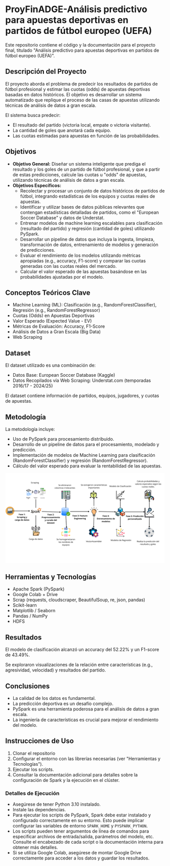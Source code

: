 #   ProyFinADGE-Análisis predictivo para apuestas deportivas en partidos de fútbol europeo (UEFA)

Este repositorio contiene el código y la documentación para el proyecto final, titulado "Análisis predictivo para apuestas deportivas en partidos de fútbol europeo (UEFA)".

##   Descripción del Proyecto

El proyecto aborda el problema de predecir los resultados de partidos de fútbol profesional y estimar las cuotas (odds) de apuestas deportivas basadas en datos históricos. El objetivo es desarrollar un sistema automatizado que replique el proceso de las casas de apuestas utilizando técnicas de análisis de datos a gran escala.

El sistema busca predecir:

* El resultado del partido (victoria local, empate o victoria visitante).
* La cantidad de goles que anotará cada equipo.
* Las cuotas estimadas para apuestas en función de las probabilidades.

##   Objetivos

* **Objetivo General:** Diseñar un sistema inteligente que prediga el resultado y los goles de un partido de fútbol profesional, y que a partir de estas predicciones, calcule las cuotas u "odds" de apuestas, utilizando técnicas de análisis de datos a gran escala.
* **Objetivos Específicos:**
    * Recolectar y procesar un conjunto de datos históricos de partidos de fútbol, integrando estadísticas de los equipos y cuotas reales de apuestas.
    * Identificar y utilizar bases de datos públicas relevantes que contengan estadísticas detalladas de partidos, como el "European Soccer Database" y datos de Understat.
    * Entrenar modelos de machine learning escalables para clasificación (resultado del partido) y regresión (cantidad de goles) utilizando PySpark.
    * Desarrollar un pipeline de datos que incluya la ingesta, limpieza, transformación de datos, entrenamiento de modelos y generación de predicciones.
    * Evaluar el rendimiento de los modelos utilizando métricas apropiadas (e.g., accuracy, F1-score) y comparar las cuotas generadas con las cuotas reales del mercado.
    * Calcular el valor esperado de las apuestas basándose en las probabilidades ajustadas por el modelo.

##   Conceptos Teóricos Clave

* Machine Learning (ML): Clasificación (e.g., RandomForestClassifier), Regresión (e.g., RandomForestRegressor)
* Cuotas (Odds) en Apuestas Deportivas
* Valor Esperado (Expected Value - EV)
* Métricas de Evaluación: Accuracy, F1-Score
* Análisis de Datos a Gran Escala (Big Data)
* Web Scraping

##   Dataset

El dataset utilizado es una combinación de:

* Datos Base: European Soccer Database (Kaggle)
* Datos Recopilados vía Web Scraping: Understat.com (temporadas 2016/17 - 2024/25)

El dataset contiene información de partidos, equipos, jugadores, y cuotas de apuestas.

##   Metodología

La metodología incluye:

* Uso de PySpark para procesamiento distribuido.
* Desarrollo de un pipeline de datos para el procesamiento, modelado y predicción.
* Implementación de modelos de Machine Learning para clasificación (RandomForestClassifier) y regresión (RandomForestRegressor).
* Cálculo del valor esperado para evaluar la rentabilidad de las apuestas.

![Diagrama del Pipeline](https://github.com/Juand2602/ProyFinADGE-Analisis-predictivo-para-apuestas-deportivas-en-partidos-de-futbol-europeo/blob/main/pipeline.png) 

##   Herramientas y Tecnologías

* Apache Spark (PySpark)
* Google Colab + Drive
* Scrap (requests, cloudscraper, BeautifulSoup, re, json, pandas)
* Scikit-learn
* Matplotlib / Seaborn
* Pandas / NumPy
* HDFS

##   Resultados

El modelo de clasificación alcanzó un accuracy del 52.22% y un F1-score de 43.49%.

Se exploraron visualizaciones de la relación entre características (e.g., agresividad, velocidad) y resultados del partido.

##   Conclusiones

* La calidad de los datos es fundamental.
* La predicción deportiva es un desafío complejo.
* PySpark es una herramienta poderosa para el análisis de datos a gran escala.
* La ingeniería de características es crucial para mejorar el rendimiento del modelo.

##   Instrucciones de Uso

1.  Clonar el repositorio
2.  Configurar el entorno con las librerías necesarias (ver "Herramientas y Tecnologías").
3.  Ejecutar los scripts.
4.  Consultar la documentación adicional para detalles sobre la configuración de Spark y la ejecución en el clúster.

###   Detalles de Ejecución

* Asegúrese de tener Python 3.10 instalado.
* Instale las dependencias.
* Para ejecutar los scripts de PySpark, Spark debe estar instalado y configurado correctamente en su entorno. Esto puede implicar configurar las variables de entorno `SPARK_HOME` y `PYSPARK_PYTHON`.
* Los scripts pueden tener argumentos de línea de comandos para especificar archivos de entrada/salida, parámetros del modelo, etc. Consulte el encabezado de cada script o la documentación interna para obtener más detalles.
* Si se utiliza Google Colab, asegúrese de montar Google Drive correctamente para acceder a los datos y guardar los resultados.
